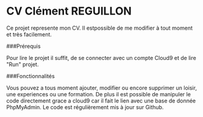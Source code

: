 # CV Clément REGUILLON

Ce projet represente mon CV. Il estpossible de me modifier à tout moment et très facilement.

###Prérequis

Pour lire le projet il suffit, de se connecter avec un compte Cloud9 et de lire "Run" projet.

###Fonctionnalités

Vous pouvez a tous moment ajouter, modifier ou encore supprimer un loisir, une experiences ou une formation. 
De plus il est possible de manipuler le code directement grace a cloud9 car il fait le lien avec une base de donnée PhpMyAdmin.
Le code est régulièrement mis à jour sur Github.
